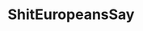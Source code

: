 ---
title: ShitEuropeansSay
crosslinks:
- europe
- AskEurope
- ShitAmericansSay
- videos
- todayilearned
- AskReddit
- shitamericanssay
- worldnews
- place
- Serendipity
---